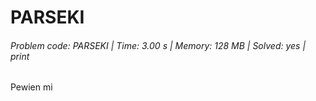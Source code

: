 # PARSEKI
###### Problem code: PARSEKI \| Time: 3.00 s \| Memory: 128 MB \| Solved: yes \| print

Pewien mi

